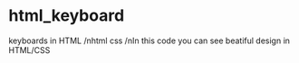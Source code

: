 # html_keyboard
keyboards in HTML
/nhtml css 
/nIn this code you can see beatiful design in HTML/CSS
